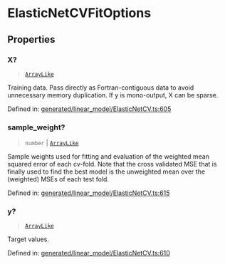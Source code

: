 # ElasticNetCVFitOptions

## Properties

### X?

> [`ArrayLike`](../types/ArrayLike.md)

Training data. Pass directly as Fortran-contiguous data to avoid unnecessary memory duplication. If y is mono-output, X can be sparse.

Defined in:  [generated/linear\_model/ElasticNetCV.ts:605](https://github.com/transitive-bullshit/scikit-learn-ts/blob/92ab806/packages/sklearn/src/generated/linear_model/ElasticNetCV.ts#L605)

### sample\_weight?

> `number` \| [`ArrayLike`](../types/ArrayLike.md)

Sample weights used for fitting and evaluation of the weighted mean squared error of each cv-fold. Note that the cross validated MSE that is finally used to find the best model is the unweighted mean over the (weighted) MSEs of each test fold.

Defined in:  [generated/linear\_model/ElasticNetCV.ts:615](https://github.com/transitive-bullshit/scikit-learn-ts/blob/92ab806/packages/sklearn/src/generated/linear_model/ElasticNetCV.ts#L615)

### y?

> [`ArrayLike`](../types/ArrayLike.md)

Target values.

Defined in:  [generated/linear\_model/ElasticNetCV.ts:610](https://github.com/transitive-bullshit/scikit-learn-ts/blob/92ab806/packages/sklearn/src/generated/linear_model/ElasticNetCV.ts#L610)
